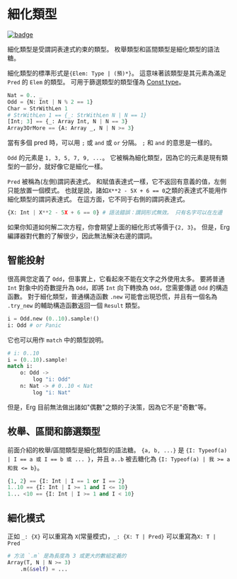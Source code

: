 # 細化類型

[![badge](https://img.shields.io/endpoint.svg?url=https%3A%2F%2Fgezf7g7pd5.execute-api.ap-northeast-1.amazonaws.com%2Fdefault%2Fsource_up_to_date%3Fowner%3Derg-lang%26repos%3Derg%26ref%3Dmain%26path%3Ddoc/EN/syntax/type/12_refinement.md%26commit_hash%3D51de3c9d5a9074241f55c043b9951b384836b258)](https://gezf7g7pd5.execute-api.ap-northeast-1.amazonaws.com/default/source_up_to_date?owner=erg-lang&repos=erg&ref=main&path=doc/EN/syntax/type/12_refinement.md&commit_hash=51de3c9d5a9074241f55c043b9951b384836b258)

細化類型是受謂詞表達式約束的類型。 枚舉類型和區間類型是細化類型的語法糖。

細化類型的標準形式是`{Elem: Type | (預)*}`。 這意味著該類型是其元素為滿足 `Pred` 的 `Elem` 的類型。
可用于篩選類型的類型僅為 [Const type](./advanced/const.md)。

```python
Nat = 0.. _
Odd = {N: Int | N % 2 == 1}
Char = StrWithLen 1
# StrWithLen 1 == {_: StrWithLen N | N == 1}
[Int; 3] == {_: Array Int, N | N == 3}
Array3OrMore == {A: Array _, N | N >= 3}
```

當有多個 pred 時，可以用 `;` 或 `and` 或 `or` 分隔。 `;` 和 `and` 的意思是一樣的。

`Odd` 的元素是 `1, 3, 5, 7, 9, ...`。
它被稱為細化類型，因為它的元素是現有類型的一部分，就好像它是細化一樣。

`Pred` 被稱為(左側)謂詞表達式。 和賦值表達式一樣，它不返回有意義的值，左側只能放置一個模式。
也就是說，諸如`X**2 - 5X + 6 == 0`之類的表達式不能用作細化類型的謂詞表達式。 在這方面，它不同于右側的謂詞表達式。

```python
{X: Int | X**2 - 5X + 6 == 0} # 語法錯誤：謂詞形式無效。 只有名字可以在左邊
```

如果你知道如何解二次方程，你會期望上面的細化形式等價于`{2, 3}`。
但是，Erg 編譯器對代數的了解很少，因此無法解決右邊的謂詞。

## 智能投射

很高興您定義了 `Odd`，但事實上，它看起來不能在文字之外使用太多。 要將普通 `Int` 對象中的奇數提升為 `Odd`，即將 `Int` 向下轉換為 `Odd`，您需要傳遞 `Odd` 的構造函數。
對于細化類型，普通構造函數 `.new` 可能會出現恐慌，并且有一個名為 `.try_new` 的輔助構造函數返回一個 `Result` 類型。

```python
i = Odd.new (0..10).sample!()
i: Odd # or Panic
```

它也可以用作 `match` 中的類型說明。

```python
# i: 0..10
i = (0..10).sample!
match i:
    o: Odd ->
        log "i: Odd"
    n: Nat -> # 0..10 < Nat
        log "i: Nat"
```

但是，Erg 目前無法做出諸如"偶數"之類的子決策，因為它不是"奇數"等。

## 枚舉、區間和篩選類型

前面介紹的枚舉/區間類型是細化類型的語法糖。
`{a, b, ...}` 是 `{I: Typeof(a) | I == a 或 I == b 或 ... }`，并且 `a..b` 被去糖化為 `{I: Typeof(a) | 我 >= a 和我 <= b}`。

```python
{1, 2} == {I: Int | I == 1 or I == 2}
1..10 == {I: Int | I >= 1 and I <= 10}
1... <10 == {I: Int | I >= 1 and I < 10}
```

## 細化模式

正如 `_: {X}` 可以重寫為 `X`(常量模式)，`_: {X: T | Pred}` 可以重寫為`X: T | Pred`

```python
# 方法 `.m` 是為長度為 3 或更大的數組定義的
Array(T, N | N >= 3)
    .m(&self) = ...
```
